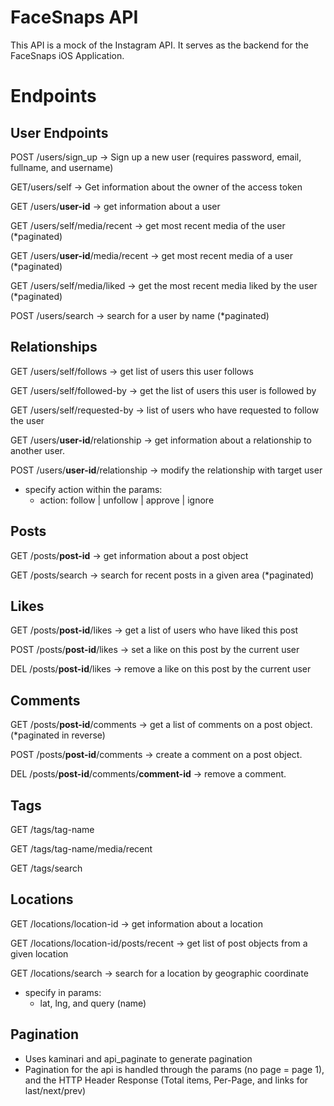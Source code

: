# FaceSnaps API
This API is a mock of the Instagram API. It serves as the backend for the FaceSnaps iOS Application.

# Endpoints

## User Endpoints

POST /users/sign_up -> Sign up a new user (requires password, email, fullname, and username)

GET/users/self -> Get information about the owner of the access token

GET /users/**user-id** -> get information about a user

GET /users/self/media/recent -> get most recent media of the user (*paginated)

GET /users/**user-id**/media/recent -> get most recent media of a user (*paginated)

GET /users/self/media/liked -> get the most recent media liked by the user (*paginated)

POST /users/search -> search for a user by name (*paginated)

## Relationships

GET /users/self/follows -> get list of users this user follows

GET /users/self/followed-by -> get the list of users this user is followed by

GET /users/self/requested-by -> list of users who have requested to follow the user

GET /users/**user-id**/relationship -> get information about a relationship to another user.

POST /users/**user-id**/relationship -> modify the relationship with target user

- specify action within the params:
    - action: follow | unfollow | approve | ignore
 
 
## Posts

GET /posts/**post-id** -> get information about a post object

GET /posts/search -> search for recent posts in a given area (*paginated)

## Likes

GET /posts/**post-id**/likes -> get a list of users who have liked this post

POST /posts/**post-id**/likes -> set a like on this post by the current user

DEL /posts/**post-id**/likes -> remove a like on this post by the current user

## Comments

GET /posts/**post-id**/comments -> get a list of comments on a post object. (*paginated in reverse)

POST /posts/**post-id**/comments -> create a comment on a post object.

DEL /posts/**post-id**/comments/**comment-id** -> remove a comment.

## Tags

GET /tags/tag-name

GET /tags/tag-name/media/recent

GET /tags/search

## Locations

GET /locations/location-id -> get information about a location

GET /locations/location-id/posts/recent -> get list of post objects from a given location

GET /locations/search -> search for a location by geographic coordinate

- specify in params:
    - lat, lng, and query (name)
 
 
## Pagination

- Uses kaminari and api_paginate to generate pagination
- Pagination for the api is handled through the params (no page = page 1), and the HTTP Header Response (Total items, Per-Page, and links for last/next/prev)